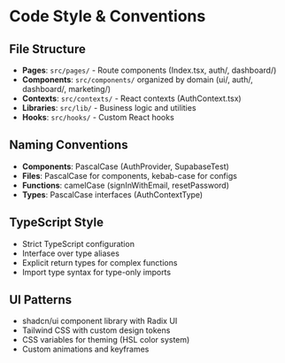 # Code Style & Conventions

## File Structure
- **Pages**: `src/pages/` - Route components (Index.tsx, auth/, dashboard/)
- **Components**: `src/components/` organized by domain (ui/, auth/, dashboard/, marketing/)
- **Contexts**: `src/contexts/` - React contexts (AuthContext.tsx)
- **Libraries**: `src/lib/` - Business logic and utilities
- **Hooks**: `src/hooks/` - Custom React hooks

## Naming Conventions
- **Components**: PascalCase (AuthProvider, SupabaseTest)
- **Files**: PascalCase for components, kebab-case for configs
- **Functions**: camelCase (signInWithEmail, resetPassword)
- **Types**: PascalCase interfaces (AuthContextType)

## TypeScript Style
- Strict TypeScript configuration
- Interface over type aliases
- Explicit return types for complex functions
- Import type syntax for type-only imports

## UI Patterns
- shadcn/ui component library with Radix UI
- Tailwind CSS with custom design tokens
- CSS variables for theming (HSL color system)
- Custom animations and keyframes